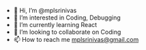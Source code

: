 - 👋 Hi, I’m @mplsrinivas
- 👀 I’m interested in Coding, Debugging
- 🌱 I’m currently learning React
- 💞️ I’m looking to collaborate on Coding
- 📫 How to reach me mplsrinivas@gmail.com

<!---
mplsrinivas/mplsrinivas is a ✨ special ✨ repository because its `README.md` (this file) appears on your GitHub profile.
You can click the Preview link to take a look at your changes.
--->
